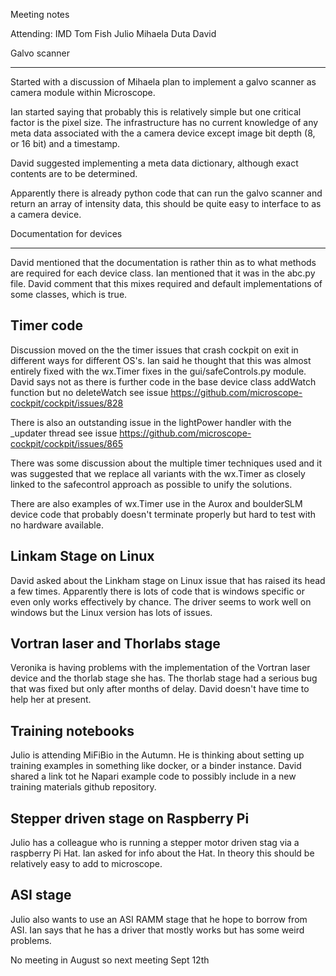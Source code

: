 Meeting notes

Attending: IMD
Tom Fish
Julio
Mihaela Duta
David


Galvo scanner
_____________

Started with a discussion of Mihaela plan to implement a galvo scanner
as camera module within Microscope.

Ian started saying that probably this is relatively simple but one
critical factor is the pixel size. The infrastructure has no current
knowledge of any meta data associated with the a camera device except
image bit depth (8, or 16 bit) and a timestamp.

David suggested implementing a meta data dictionary, although exact
contents are to be determined.

Apparently there is already python code that can run the galvo scanner
and return an array of intensity data, this should be quite easy to
interface to as a camera device.


Documentation for devices
_________________________

David mentioned that the documentation is rather thin as to what
methods are required for each device class. Ian mentioned that it was
in the abc.py file. David comment that this mixes required and default
implementations of some classes, which is true.


Timer code
----------
Discussion moved on the the timer issues that crash cockpit on exit in
different ways for different OS's. Ian said he thought that this was
almost entirely fixed with the wx.Timer fixes in the
gui/safeControls.py module. David says not as there is further code in
the base device class addWatch function but no deleteWatch see issue
https://github.com/microscope-cockpit/cockpit/issues/828

There is also an outstanding issue in the lightPower handler with the
_updater thread see issue
https://github.com/microscope-cockpit/cockpit/issues/865

There was some discussion about the multiple timer techniques used and
it was suggested that we replace all variants with the wx.Timer as
closely linked to the safecontrol approach as possible to unify the
solutions.

There are also examples of wx.Timer use in the Aurox and boulderSLM
device code that probably doesn't terminate properly but hard to test
with no hardware available.

Linkam Stage on Linux
---------------------
David asked about the Linkham stage on Linux issue that has raised its
head a few times. Apparently there is lots of code that is windows
specific or even only works effectively by chance. The driver seems to
work well on windows but the Linux version has lots of issues.

Vortran laser and Thorlabs stage
--------------------------------
Veronika is having problems with the implementation of the Vortran
laser device and the thorlab stage she has. The thorlab stage had a
serious bug that was fixed but only after months of delay. David
doesn't have time to help her at present.

Training notebooks
------------------
Julio is attending MiFiBio in the Autumn. He is thinking about setting
up training examples in something like docker, or a binder
instance. David shared a link tot he Napari example code to possibly
include in a new training materials github repository.


Stepper driven stage on Raspberry Pi
------------------------------------
Julio has a colleague who is running a stepper motor driven stag via a
raspberry Pi Hat. Ian asked for info about the Hat. In theory this
should be relatively easy to add to microscope.

ASI stage
---------
Julio also wants to use an ASI RAMM stage that he hope to borrow from
ASI. Ian says that he has a driver that mostly works but has some
weird problems.


No meeting in August so next meeting Sept 12th



